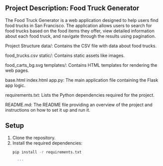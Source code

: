 
## Project Description: Food Truck Generator
The Food Truck Generator is a web application designed to help users find food trucks in San Francisco. The application allows users to search for food trucks based on the food items they offer, view detailed information about each food truck, and navigate through the results using pagination.

Project Structure
data/: Contains the CSV file with data about food trucks.

food_trucks.csv
static/: Contains static assets like images.

food_carts_bg.svg
templates/: Contains HTML templates for rendering the web pages.

base.html
index.html
app.py: The main application file containing the Flask app logic.

requirements.txt: Lists the Python dependencies required for the project.

README.md: The README file providing an overview of the project and instructions on how to set it up and run it.


## Setup

1. Clone the repository.
2. Install the required dependencies:
   ```bash
   pip install -r requirements.txt

     '''
     